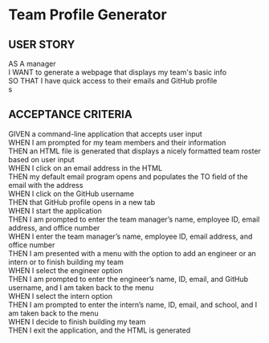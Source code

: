 # Team Profile Generator

## USER STORY

AS A manager</br>
I WANT to generate a webpage that displays my team's basic info</br>
SO THAT I have quick access to their emails and GitHub profile</br>s

## ACCEPTANCE CRITERIA

GIVEN a command-line application that accepts user input</br>
WHEN I am prompted for my team members and their information</br>
THEN an HTML file is generated that displays a nicely formatted team roster based on user input</br>
WHEN I click on an email address in the HTML</br>
THEN my default email program opens and populates the TO field of the email with the address</br>
WHEN I click on the GitHub username</br>
THEN that GitHub profile opens in a new tab</br>
WHEN I start the application</br>
THEN I am prompted to enter the team manager’s name, employee ID, email address, and office number</br>
WHEN I enter the team manager’s name, employee ID, email address, and office number</br>
THEN I am presented with a menu with the option to add an engineer or an intern or to finish building my team</br>
WHEN I select the engineer option</br>
THEN I am prompted to enter the engineer’s name, ID, email, and GitHub username, and I am taken back to the menu</br>
WHEN I select the intern option</br>
THEN I am prompted to enter the intern’s name, ID, email, and school, and I am taken back to the menu</br>
WHEN I decide to finish building my team</br>
THEN I exit the application, and the HTML is generated
